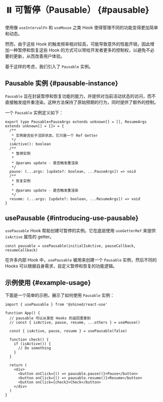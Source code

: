 # ⏸️ 可暂停（Pausable） {#pausable}

使用像 `useIntervalFn` 和 `useMouse` 之类 Hook 使得管理不同的功能变得更加简单和动态。

然而，由于这些 Hook 的触发频率相对较高，可能导致意外的性能开销，因此增加一种暂停和恢复这些 Hook 的方式可以带给开发者更多的控制权，以避免不必要的更新，从而改善用户体验。

基于这样的考虑，我们引入了 `Pausable` 实例。

## Pausable 实例 {#pausable-instance}

`Pausable` 旨在封装暂停和恢复功能的能力，并提供对当前活动状态的访问，而不直接触发组件重渲染。这种方法保持了原始预期的行为，同时提供了额外的控制。

一个 `Pausable` 实例定义如下：

```tsx
export type Pausable<PauseArgs extends unknown[] = [], ResumeArgs extends unknown[] = []> = {
  /**
   * 实例是否处于活跃状态，它只是一个 Ref Getter
   */
  isActive(): boolean
  /**
   * 暂停实例
   *
   * @params update - 是否触发重渲染
   */
  pause: (...args: [update?: boolean, ...PauseArgs]) => void
  /**
   * 恢复实例
   *
   * @params update - 是否触发重渲染
   */
  resume: (...args: [update?: boolean, ...ResumeArgs]) => void
}
```

## usePausable {#introducing-use-pausable}

`usePausable` Hook 帮助创建可暂停的实例。它在底层使用 `useGetterRef` 来提供 `isActive` 属性的 getter。

```tsx
const pausable = usePausable(initialIsActive, pauseCallback, resumeCallback)
```

在许多内部 Hook 中，`usePausable` 被用来创建一个 `Pausable` 实例，然后不同的 Hooks 可以根据自身需求，自定义暂停和恢复的功能逻辑。

## 示例使用 {#example-usage}

下面是一个简单的示例，展示了如何使用 `Pausable` 实例：

```tsx
import { usePausable } from '@shined/react-use'

function App() {
  // pausable 可以从某些 Hooks 的返回里拿到
  // const { isActive, pause, resume, ...others } = useMouse()

  const { isActive, pause, resume } = usePausable(false)

  function check() {
    if (isActive()) {
      // Do something
    }
  }

  return (
    <div>
      <button onClick={() => pausable.pause()}>Pause</button>
      <button onClick={() => pausable.resume()}>Resume</button>
      <button onClick={check}>Check</button>
    </div>
  )
}
```
